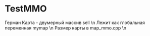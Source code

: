 # TestMMO
Герман
Карта - двумерный массив sell \n
Лежит как глобальная переменная mymap \n
Размер карты в map_mmo.cpp \n
